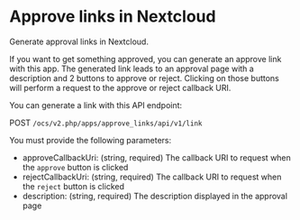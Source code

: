 # Approve links in Nextcloud

Generate approval links in Nextcloud.

If you want to get something approved, you can generate an approve link with this app.
The generated link leads to an approval page with a description and 2 buttons to approve or reject.
Clicking on those buttons will perform a request to the approve or reject callback URI.

You can generate a link with this API endpoint:

POST `/ocs/v2.php/apps/approve_links/api/v1/link`

You must provide the following parameters:

* approveCallbackUri: (string, required) The callback URI to request when the `approve` button is clicked
* rejectCallbackUri: (string, required) The callback URI to request when the `reject` button is clicked
* description: (string, required) The description displayed in the approval page
